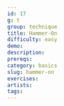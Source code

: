 ```yaml
---
id: 17
g: t
group: technique
title: Hammer-On
difficulty: easy
demo: 
description:
prereqs: 
category: basics
slug: hammer-on
exercises:
artists: 
tags: 
---
```


